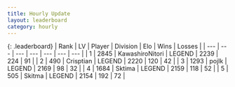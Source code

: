 ```yaml
---
title: Hourly Update
layout: leaderboard
category: hourly
---
```


{: .leaderboard}
| Rank | LV | Player | Division | Elo | Wins | Losses |
| --- | --- | --- | --- | --- | --- | --- |
| <span data-change="0">1</span> | 2845 | <span title="ID: 164871">KawashiroNitori</span> | LEGEND | <span data-change="0">2239</span> | <span data-change="0">224</span> | <span data-change="0">91</span> |
| <span data-change="0">2</span> | 490 | <span title="ID: 665674">Crisptian</span> | LEGEND | <span data-change="0">2220</span> | <span data-change="0">120</span> | <span data-change="0">42</span> |
| <span data-change="1">3</span> | 1293 | <span title="ID: 4783">pojlk</span> | LEGEND | <span data-change="0">2169</span> | <span data-change="0">98</span> | <span data-change="0">32</span> |
| <span data-change="1">4</span> | 1684 | <span title="ID: 353063">Sktima</span> | LEGEND | <span data-change="0">2159</span> | <span data-change="0">118</span> | <span data-change="0">52</span> |
| <span data-change="-2">5</span> | 505 | <span title="ID: 402846">Skitma</span> | LEGEND | <span data-change="-43">2154</span> | <span data-change="0">192</span> | <span data-change="3">72</span> |